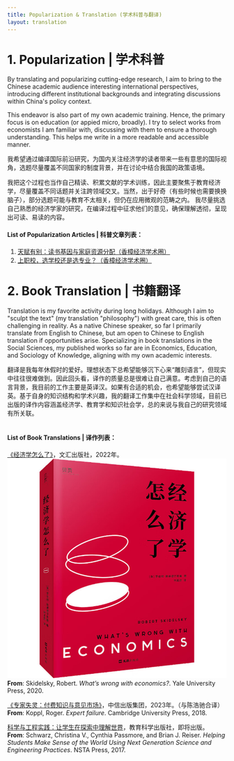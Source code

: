 ```yaml
---
title: Popularization & Translation (学术科普与翻译)
layout: translation
---
```



# 1. Popularization | 学术科普

By translating and popularizing cutting-edge research, I aim to bring to the Chinese academic audience interesting international perspectives, introducing different institutional backgrounds and integrating discussions within China's policy context.

This endeavor is also part of my own academic training. Hence, the primary focus is on education (or appied micro, broadly). I try to select works from economists I am familiar with, discussing with them to ensure a thorough understanding. This helps me write in a more readable and accessible manner.

我希望通过编译国际前沿研究，为国内关注经济学的读者带来一些有意思的国际视角，选题尽量覆盖不同国家的制度背景，并在讨论中结合我国的政策语境。

我把这个过程也当作自己精读、积累文献的学术训练，因此主要聚焦于教育经济学，尽量覆盖不同话题并关注跨领域交叉。当然，出于好奇（有些时候也需要换换脑子），部分选题可能与教育不太相关，但仍在应用微观的范畴之内。 我尽量挑选自己熟悉的经济学家的研究，在编译过程中征求他们的意见，确保理解透彻，呈现出可读、易读的内容。


#### <b>List of Popularization Articles \| 科普文章列表：</b>
1. [天赋有别：读书基因与家庭资源分配（香樟经济学术圈）](https://mp.weixin.qq.com/s/ijOw-ZXSsPvzTyYE0YKSKg) 
2. [上职校，选学校还是选专业？（香樟经济学术圈）](https://mp.weixin.qq.com/s/h49tsNgWx3D3M2D4P-f3Tg)


# 2. Book Translation | 书籍翻译

Translation is my favorite activity during long holidays. Although I aim to "sculpt the text" (my translation "philosophy") with great care, this is often challenging in reality. As a native Chinese speaker, so far I primarily translate from English to Chinese, but am open to Chinese to English translation if opportunities arise. Specializing in book translations in the Social Sciences, my published works so far are in Economics, Education, and Sociology of Knowledge, aligning with my own academic interests.

翻译是我每年休假时的爱好。理想状态下总希望能够沉下心来“雕刻语言”，但现实中往往很难做到。因此回头看，译作的质量总是很难让自己满意。考虑到自己的语言背景，我目前的工作主要是英译汉。如果有合适的机会，也希望能够尝试汉译英。基于自身的知识结构和学术兴趣，我的翻译工作集中在社会科学领域，目前已出版的译作内容涵盖经济学、教育学和知识社会学，总的来说与我自己的研究领域有所关联。
<br><br>

#### <b>List of Book Translations \| 译作列表：</b>


[《经济学怎么了》](https://book.douban.com/subject/36054568/)，文汇出版社，2022年。 ![what](assets/images/whatswrong.jpg)
	<br><b>From</b>: Skidelsky, Robert. <i>What’s wrong with economics?</i>. Yale University Press, 2020.
<br>

[《专家失灵：付费知识与意见市场》](https://book.douban.com/subject/36054568/)，中信出版集团，2023年。（与陈浩驰合译）
	<br><b>From</b>: Koppl, Roger. <i>Expert failure</i>. Cambridge University Press, 2018. 
<br>

[科学与工程实践：让学生在探索中理解世界](https://my.nsta.org/resource/105619/helping-students-make-sense-of-the-world-using-next-generation-science-and-engine)，教育科学出版社，即将出版。
	<br><b>From</b>: Schwarz, Christina V., Cynthia Passmore, and Brian J. Reiser. <i>Helping Students Make Sense of the World Using Next Generation Science and Engineering Practices</i>. NSTA Press, 2017. 